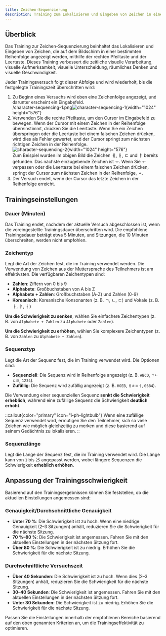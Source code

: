 ```yaml
---
title: Zeichen-Sequenzierung
description: Training zum Lokalisieren und Eingeben von Zeichen in einer bestimmten Reihenfolge
---
```


## Überblick

Das Training zur Zeichen-Sequenzierung beinhaltet das Lokalisieren und Eingeben von Zeichen, die auf dem Bildschirm in einer bestimmten Reihenfolge angezeigt werden, mithilfe der rechten Pfeiltaste und der Leertaste. Dieses Training verbessert die zeitliche visuelle Verarbeitung, visuelle Aufmerksamkeit, visuelle Unterscheidung, räumliches Denken und visuelle Geschwindigkeit.

Jeder Trainingsversuch folgt dieser Abfolge und wird wiederholt, bis die festgelegte Trainingszeit überschritten wird:

1. Zu Beginn eines Versuchs wird oben eine Zeichenfolge angezeigt, und darunter erscheint ein Eingabefeld.\
   /character-sequencing-1.png![character-sequencing-1](){width="1024" height="576"}
2. Verwenden Sie die rechte Pfeiltaste, um den Cursor im Eingabefeld zu bewegen. Wenn der Cursor mit einem Zeichen in der Reihenfolge übereinstimmt, drücken Sie die Leertaste. Wenn Sie ein Zeichen überspringen oder die Leertaste bei einem falschen Zeichen drücken, wird dies als Fehler gewertet, und der Cursor springt zum nächsten richtigen Zeichen in der Reihenfolge.\
   ![character-sequencing-2](/character-sequencing-2.png){width="1024" height="576"}\
   Zum Beispiel wurden im obigen Bild die Zeichen ㅔ, ㅐ, ㄷ und ㅑ bereits gefunden. Das nächste einzugebende Zeichen ist ㅜ. Wenn Sie ㅜ verpassen oder die Leertaste bei einem falschen Zeichen drücken, springt der Cursor zum nächsten Zeichen in der Reihenfolge, ㅈ.
3. Der Versuch endet, wenn der Cursor das letzte Zeichen in der Reihenfolge erreicht.

## Trainingseinstellungen

### Dauer (Minuten)

Das Training endet, nachdem der aktuelle Versuch abgeschlossen ist, wenn die voreingestellte Trainingsdauer überschritten wird. Die empfohlene Trainingsdauer beträgt etwa 5 Minuten, und Sitzungen, die 10 Minuten überschreiten, werden nicht empfohlen.

### Zeichentyp

Legt die Art der Zeichen fest, die im Training verwendet werden. Die Verwendung von Zeichen aus der Muttersprache des Teilnehmers ist am effektivsten. Die verfügbaren Zeichentypen sind:

- **Zahlen**: Ziffern von 0 bis 9
- **Alphabete**: Großbuchstaben von A bis Z
- **Alphabete + Zahlen**: Großbuchstaben (A-Z) und Zahlen (0-9)
- **Koreanisch**: Koreanische Konsonanten (z. B. ㄱ, ㄴ, ㄷ) und Vokale (z. B. ㅏ, ㅑ, ㅓ)

**Um die Schwierigkeit zu senken**, wählen Sie einfachere Zeichentypen (z. B. von `Alphabete + Zahlen` zu `Alphabete` oder `Zahlen`).

**Um die Schwierigkeit zu erhöhen**, wählen Sie komplexere Zeichentypen (z. B. von `Zahlen` zu `Alphabete + Zahlen`).

### Sequenztyp

Legt die Art der Sequenz fest, die im Training verwendet wird. Die Optionen sind:

- **Sequenziell**: Die Sequenz wird in Reihenfolge angezeigt (z. B. `ABCD`, `ㄱㄴㄷㄹ`, `1234`).
- **Zufällig**: Die Sequenz wird zufällig angezeigt (z. B. `HOEB`, `ㅐㅎㅍㅓ`, `0584`).

Die Verwendung einer sequenziellen Sequenz **senkt die Schwierigkeit erheblich**, während eine zufällige Sequenz die Schwierigkeit **deutlich erhöht**.

::callout{color="primary" icon="i-ph-lightbulb"}
Wenn eine zufällige Sequenz verwendet wird, ermutigen Sie den Teilnehmer, sich so viele Zeichen wie möglich gleichzeitig zu merken und diese basierend auf seinem Gedächtnis zu lokalisieren.
::

### Sequenzlänge

Legt die Länge der Sequenz fest, die im Training verwendet wird. Die Länge kann von `1` bis `25` angepasst werden, wobei längere Sequenzen die Schwierigkeit **erheblich erhöhen**.

## Anpassung der Trainingsschwierigkeit

Basierend auf den Trainingsergebnissen können Sie feststellen, ob die aktuellen Einstellungen angemessen sind:

### Genauigkeit/Durchschnittliche Genauigkeit

- **Unter 70 %**: Die Schwierigkeit ist zu hoch. Wenn eine niedrige Genauigkeit (2–3 Sitzungen) anhält, reduzieren Sie die Schwierigkeit für die nächste Sitzung.
- **70 %–80 %**: Die Schwierigkeit ist angemessen. Fahren Sie mit den aktuellen Einstellungen in der nächsten Sitzung fort.
- **Über 80 %**: Die Schwierigkeit ist zu niedrig. Erhöhen Sie die Schwierigkeit für die nächste Sitzung.

### Durchschnittliche Versuchszeit

- **Über 40 Sekunden**: Die Schwierigkeit ist zu hoch. Wenn dies (2–3 Sitzungen) anhält, reduzieren Sie die Schwierigkeit für die nächste Sitzung.
- **30–40 Sekunden**: Die Schwierigkeit ist angemessen. Fahren Sie mit den aktuellen Einstellungen in der nächsten Sitzung fort.
- **Unter 30 Sekunden**: Die Schwierigkeit ist zu niedrig. Erhöhen Sie die Schwierigkeit für die nächste Sitzung.

Passen Sie die Einstellungen innerhalb der empfohlenen Bereiche basierend auf den oben genannten Kriterien an, um die Trainingseffektivität zu optimieren.
